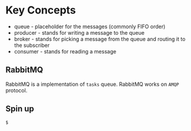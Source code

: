 # Key Concepts
- queue - placeholder for the messages (commonly FIFO order)
- producer - stands for writing a message to the queue
- broker - stands for picking a message from the queue and routing it to the subscriber
- consumer - stands for reading a message


## RabbitMQ
RabbitMQ is a implementation of `tasks` queue. RabbitMQ works on `AMQP` protocol.


## Spin up
```bash
$ 
```